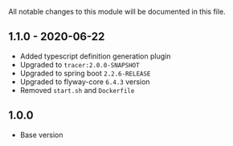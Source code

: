 
All notable changes to this module will be documented in this file.

## 1.1.0 - 2020-06-22

- Added typescript definition generation plugin
- Upgraded to `tracer:2.0.0-SNAPSHOT`
- Upgraded to spring boot `2.2.6-RELEASE`
- Upgraded to flyway-core `6.4.3` version
- Removed `start.sh` and `Dockerfile`

## 1.0.0

- Base version
